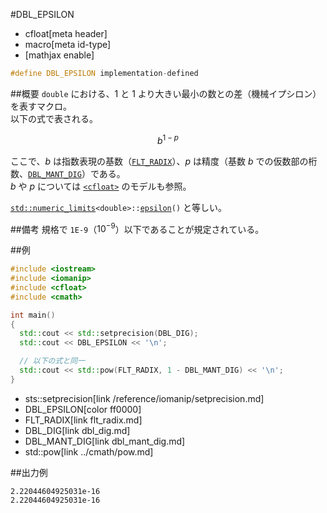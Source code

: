 #DBL_EPSILON
* cfloat[meta header]
* macro[meta id-type]
* [mathjax enable]

```cpp
#define DBL_EPSILON implementation-defined
```

##概要
`double` における、$1$ と $1$ より大きい最小の数との差（機械イプシロン）を表すマクロ。  
以下の式で表される。

$$
b^{1-p}
$$

ここで、$b$ は指数表現の基数（[`FLT_RADIX`](flt_radix.md)）、$p$ は精度（基数 $b$ での仮数部の桁数、[`DBL_MANT_DIG`](dbl_mant_dig.md)）である。  
$b$ や $p$ については [`<cfloat>`](../cfloat.md) のモデルも参照。

[`std::numeric_limits`](/reference/limits/numeric_limits.md)`<double>::`[`epsilon`](/reference/limits/numeric_limits/epsilon.md)`()` と等しい。

##備考
規格で `1E-9`（$10^{-9}$）以下であることが規定されている。


##例
```cpp
#include <iostream>
#include <iomanip>
#include <cfloat>
#include <cmath>

int main()
{
  std::cout << std::setprecision(DBL_DIG);
  std::cout << DBL_EPSILON << '\n';

  // 以下の式と同一
  std::cout << std::pow(FLT_RADIX, 1 - DBL_MANT_DIG) << '\n';
}
```
* sts::setprecision[link /reference/iomanip/setprecision.md]
* DBL_EPSILON[color ff0000]
* FLT_RADIX[link flt_radix.md]
* DBL_DIG[link dbl_dig.md]
* DBL_MANT_DIG[link dbl_mant_dig.md]
* std::pow[link ../cmath/pow.md]

##出力例
```
2.22044604925031e-16
2.22044604925031e-16
```
